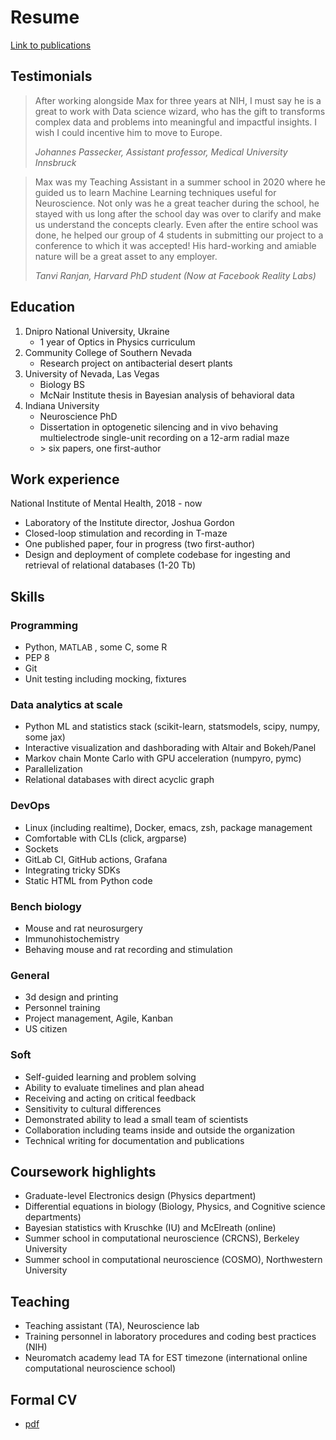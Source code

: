 # Resume
[Link to publications](https://scholar.google.com/citations?user=hpzb2HkAAAAJ&hl=en)
## Testimonials
> After working alongside Max for three years at NIH, I must say he is a great to work with Data science wizard, who has the gift to transforms complex data and problems into meaningful and impactful insights. I wish I could incentive him to move to Europe.
> 
> _Johannes Passecker, Assistant professor, Medical University Innsbruck_

> Max was my Teaching Assistant in a summer school in 2020 where he guided us to learn Machine Learning techniques useful for Neuroscience. Not only was he a great teacher during the school, he stayed with us long after the school day was over to clarify and make us understand the concepts clearly. Even after the entire school was done, he helped our group of 4 students in submitting our project to a conference to which it was accepted! His hard-working and amiable nature will be a great asset to any employer.
> 
> _Tanvi Ranjan, Harvard PhD student (Now at Facebook Reality Labs)_

## Education 
1. Dnipro National University, Ukraine 
	- 1 year of Optics in Physics curriculum
2. Community College of Southern Nevada 
  	- Research project on antibacterial desert plants 
4. University of Nevada, Las Vegas
	- Biology BS
	- McNair Institute thesis in Bayesian analysis of behavioral data
5. Indiana University
	- Neuroscience PhD
	- Dissertation in optogenetic silencing and in vivo behaving multielectrode single-unit recording on a 12-arm radial maze
	- \> six papers, one first-author
    
## Work experience
National Institute of Mental Health, 2018 - now
- Laboratory of the Institute director, Joshua Gordon
- Closed-loop stimulation and recording in T-maze
- One published paper, four in progress (two first-author)
- Design and deployment of complete codebase for ingesting and retrieval of relational databases (1-20 Tb)

## Skills

### Programming
- Python, <font size="2"> MATLAB </font>, some C, some R  
- PEP 8
- Git
- Unit testing including mocking, fixtures

### Data analytics at scale
- Python ML and statistics stack (scikit-learn, statsmodels, scipy, numpy, some jax)
- Interactive visualization and dashborading with Altair and Bokeh/Panel
- Markov chain Monte Carlo with GPU acceleration (numpyro, pymc)
- Parallelization 
- Relational databases with direct acyclic graph

### DevOps
- Linux (including realtime), Docker, emacs, zsh, package management
- Comfortable with CLIs (click, argparse)
- Sockets
- GitLab CI, GitHub actions, Grafana 
- Integrating tricky SDKs
- Static HTML from Python code

### Bench biology
- Mouse and rat neurosurgery
- Immunohistochemistry
- Behaving mouse and rat recording and stimulation

### General 
- 3d design and printing
- Personnel training
- Project management, Agile, Kanban
- US citizen

### Soft 
- Self-guided learning and problem solving
- Ability to evaluate timelines and plan ahead
- Receiving and acting on critical feedback
- Sensitivity to cultural differences 
- Demonstrated ability to lead a small team of scientists 
- Collaboration including teams inside and outside the organization
- Technical writing for documentation and publications

## Coursework highlights
- Graduate-level Electronics design (Physics department)
- Differential equations in biology (Biology, Physics, and Cognitive science departments)
- Bayesian statistics with Kruschke (IU) and McElreath (online)
- Summer school in computational neuroscience (CRCNS), Berkeley University
- Summer school in computational neuroscience (COSMO), Northwestern University

## Teaching
- Teaching assistant (TA), Neuroscience lab
- Training personnel in laboratory procedures and coding best practices (NIH)
- Neuromatch academy lead TA for EST timezone (international online computational neuroscience school)


## Formal CV
* [pdf](https://mmyros.github.io/cv/CV_Myroshnychenko,_Maxym.pdf)
<!-- * [Formal as html (experimental)](https://mmyros.github.io/cv/CV_Myroshnychenko,_Maxym.html) -->
<!-- * [Formal as pdf](https://github.com/mmyros/mmyros.github.io/blob/master/github_io/extras/CV_Myroshnychenko%2C_Maxym.pdf) -->
